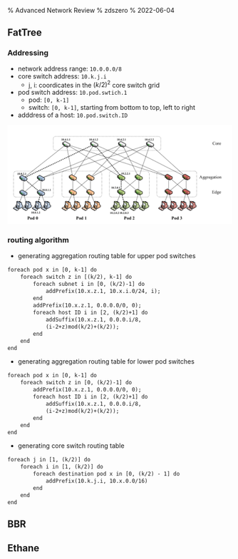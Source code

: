 % Advanced Network Review
% zdszero
% 2022-06-04

## FatTree

### Addressing

* network address range: `10.0.0.0/8`
* core switch address: `10.k.j.i`
    * j, i: coordicates in the $(k/2)^2$ core switch grid 
* pod switch address: `10.pod.swtich.1`
    * pod: `[0, k-1]`
    * switch: `[0, k-1]`, starting from bottom to top, left to right
* adddress of a host: `10.pod.switch.ID`

![fat tree demo](../docs/images/fat_tree_demo.png)

### routing algorithm

* generating aggregation routing table for upper pod switches

```
foreach pod x in [0, k-1] do
    foreach switch z in [(k/2), k-1] do
        foreach subnet i in [0, (k/2)-1] do
            addPrefix(10.x.z.1, 10.x.i.0/24, i);
        end
        addPrefix(10.x.z.1, 0.0.0.0/0, 0);
        foreach host ID i in [2, (k/2)+1] do
            addSuffix(10.x.z.1, 0.0.0.i/8,
            (i-2+z)mod(k/2)+(k/2));
        end
    end
end
```

* generating aggregation routing table for lower pod switches

```
foreach pod x in [0, k-1] do
    foreach switch z in [0, (k/2)-1] do
        addPrefix(10.x.z.1, 0.0.0.0/0, 0);
        foreach host ID i in [2, (k/2)+1] do
            addSuffix(10.x.z.1, 0.0.0.i/8,
            (i-2+z)mod(k/2)+(k/2));
        end
    end
end
```

* generating core switch routing table

```
foreach j in [1, (k/2)] do
    foreach i in [1, (k/2)] do
        foreach destination pod x in [0, (k/2) - 1] do
            addPrefix(10.k.j.i, 10.x.0.0/16)
        end
    end
end
```

## BBR

## Ethane

